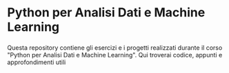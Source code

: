 <h1 align="left">Python per Analisi Dati e Machine Learning </h1>

###

<p align="left">Questa repository contiene gli esercizi e i progetti realizzati durante il corso "Python per Analisi Dati e Machine Learning". Qui troverai codice, appunti e approfondimenti utili</p>
